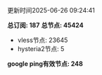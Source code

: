 更新时间2025-06-26 09:24:41

**总订阅: 187**
**总节点: 45424**
- vless节点: 23645
- hysteria2节点: 5

**google ping有效节点: 248**
